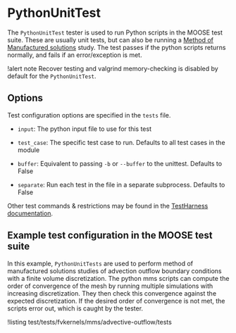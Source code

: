 # PythonUnitTest

The `PythonUnitTest` tester is used to run Python scripts in the MOOSE test suite.
These are usually unit tests, but can also be running a [Method of Manufactured solutions](python/mms.md)
study. The test passes if the python scripts returns normally, and fails if an error/exception is met.

!alert note
Recover testing and valgrind memory-checking is disabled by default for the `PythonUnitTest`.

## Options

Test configuration options are specified in the `tests` file.

- `input`: The python input file to use for this test

- `test_case`: The specific test case to run. Defaults to all test cases in the module

- `buffer`: Equivalent to passing `-b` or `--buffer` to the unittest. Defaults to False

- `separate`: Run each test in the file in a separate subprocess. Defaults to False


Other test commands & restrictions may be found in the [TestHarness documentation](TestHarness.md).

## Example test configuration in the MOOSE test suite

In this example, `PythonUnitTests` are used to perform method of manufactured solutions studies
of advection outflow boundary conditions with a finite volume discretization. The python mms
scripts can compute the order of convergence of the mesh by running multiple simulations
with increasing discretization. They then check this
convergence against the expected discretization. If the desired order of convergence is not met,
the scripts error out, which is caught by the tester.

!listing test/tests/fvkernels/mms/advective-outflow/tests
